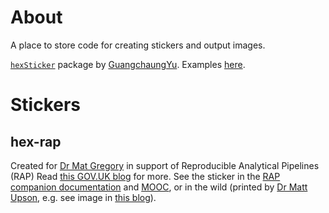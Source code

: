 # About

A place to store code for creating stickers and output images.

[`hexSticker`](https://github.com/GuangchuangYu/hexSticker) package by [GuangchaungYu](https://github.com/GuangchuangYu). Examples [here](http://hexb.in).

# Stickers

## hex-rap

Created for [Dr Mat Gregory](https://github.com/mammykins) in support of Reproducible Analytical Pipelines (RAP) Read [this GOV.UK blog](https://dataingovernment.blog.gov.uk/2017/03/27/reproducible-analytical-pipeline/) for more. See the sticker in the [RAP companion documentation](https://github.com/ukgovdatascience/rap_companion) and [MOOC](https://www.udemy.com/reproducible-analytical-pipelines/), or in the wild (printed by [Dr Matt Upson](https://github.com/ivyleavedtoadflax), e.g. see image in [this blog](https://dataingovernment.blog.gov.uk/2017/11/27/transforming-the-process-of-producing-official-statistics/)).